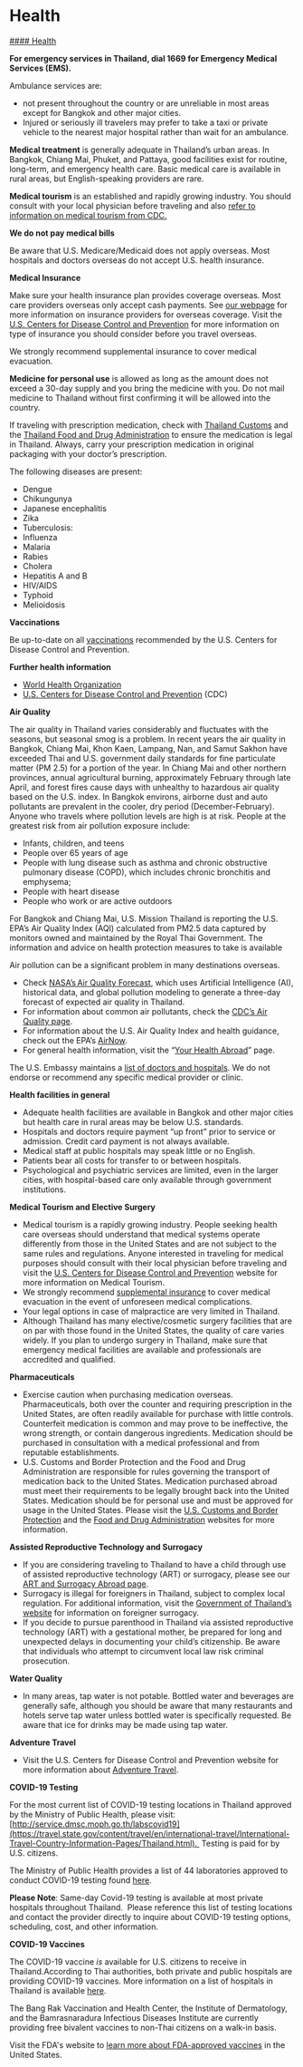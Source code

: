 # Health

[#### Health](javascript:void(0); "Health")

**For emergency services in Thailand, dial 1669 for Emergency Medical Services (EMS).**

Ambulance services are:

* not present throughout the country or are unreliable in most areas except for Bangkok and other major cities.
* Injured or seriously ill travelers may prefer to take a taxi or private vehicle to the nearest major hospital rather than wait for an ambulance.

**Medical treatment** is generally adequate in Thailand’s urban areas. In Bangkok, Chiang Mai, Phuket, and Pattaya, good facilities exist for routine, long-term, and emergency health care. Basic medical care is available in rural areas, but English-speaking providers are rare.

**Medical tourism** is an established and rapidly growing industry. You should consult with your local physician before traveling and also [refer to information on medical tourism from CDC.](https://wwwnc.cdc.gov/travel/page/medical-tourism)

**We do not pay medical bills**

Be aware that U.S. Medicare/Medicaid does not apply overseas. Most hospitals and doctors overseas do not accept U.S. health insurance.

**Medical Insurance**

Make sure your health insurance plan provides coverage overseas. Most care providers overseas only accept cash payments. See [our webpage](https://travel.state.gov/content/travel/en/international-travel/before-you-go/your-health-abroad/insurance-providers-overseas.html) for more information on insurance providers for overseas coverage. Visit the [U.S. Centers for Disease Control and Prevention](https://wwwnc.cdc.gov/travel/page/insurance) for more information on type of insurance you should consider before you travel overseas.

We strongly recommend supplemental insurance to cover medical evacuation.

**Medicine for personal use** is allowed as long as the amount does not exceed a 30-day supply and you bring the medicine with you. Do not mail medicine to Thailand without first confirming it will be allowed into the country.

If traveling with prescription medication, check with [Thailand Customs](http://www.customs.go.th/list_strc_simple_neted.php?ini_content=individual_160503_03_160905_01&lang=en&left_menu=menu_individual_submenu_01_160421_01) and the [Thailand Food and Drug Administration](http://thaiembdc.org/wp-content/uploads/2015/05/guidance-for-travelers-version-2.1-carry-out-Nov-2015.pdf) to ensure the medication is legal in Thailand. Always, carry your prescription medication in original packaging with your doctor’s prescription.

The following diseases are present:

* Dengue
* Chikungunya
* Japanese encephalitis
* Zika
* Tuberculosis:
* Influenza
* Malaria
* Rabies
* Cholera
* Hepatitis A and B
* HIV/AIDS
* Typhoid
* Melioidosis

**Vaccinations**

Be up-to-date on all [vaccinations](http://wwwnc.cdc.gov/travel/page/vaccinations.htm) recommended by the U.S. Centers for Disease Control and Prevention.

**Further health information**

* [World Health Organization](https://www.who.int/countries)
* [U.S. Centers for Disease Control and Prevention](https://wwwnc.cdc.gov/travel/) (CDC)

**Air Quality**

The air quality in Thailand varies considerably and fluctuates with the seasons, but seasonal smog is a problem. In recent years the air quality in Bangkok, Chiang Mai, Khon Kaen, Lampang, Nan, and Samut Sakhon have exceeded Thai and U.S. government daily standards for fine particulate matter (PM 2.5) for a portion of the year. In Chiang Mai and other northern provinces, annual agricultural burning, approximately February through late April, and forest fires cause days with unhealthy to hazardous air quality based on the U.S. index. In Bangkok environs, airborne dust and auto pollutants are prevalent in the cooler, dry period (December-February). Anyone who travels where pollution levels are high is at risk. People at the greatest risk from air pollution exposure include:

* Infants, children, and teens
* People over 65 years of age
* People with lung disease such as asthma and chronic obstructive pulmonary disease (COPD), which includes chronic bronchitis and emphysema;
* People with heart disease
* People who work or are active outdoors

For Bangkok and Chiang Mai, U.S. Mission Thailand is reporting the U.S. EPA’s Air Quality Index (AQI) calculated from PM2.5 data captured by monitors owned and maintained by the Royal Thai Government. The information and advice on health protection measures to take is available

Air pollution can be a significant problem in many destinations overseas.

* Check [NASA’s Air Quality Forecast](https://aeronet.gsfc.nasa.gov/new_web/aqforecast), which uses Artificial Intelligence (AI), historical data, and global pollution modeling to generate a three-day forecast of expected air quality in Thailand.
* For information about common air pollutants, check the [CDC’s Air Quality page](https://www.cdc.gov/air-quality/pollutants/).
* For information about the U.S. Air Quality Index and health guidance, check out the EPA’s [AirNow](https://www.airnow.gov/aqi/aqi-basics/).
* For general health information, visit the “[Your Health Abroad](https://travel.state.gov/content/travel/en/international-travel/before-you-go/your-health-abroad.html)” page.

The U.S. Embassy maintains a [list of doctors and hospitals](https://th.usembassy.gov/wp-content/uploads/sites/90/2017/07/hospitals-in-thailand.pdf). We do not endorse or recommend any specific medical provider or clinic.

**Health facilities in general**

* Adequate health facilities are available in Bangkok and other major cities but health care in rural areas may be below U.S. standards.
* Hospitals and doctors require payment “up front” prior to service or admission. Credit card payment is not always available.
* Medical staff at public hospitals may speak little or no English.
* Patients bear all costs for transfer to or between hospitals.
* Psychological and psychiatric services are limited, even in the larger cities, with hospital-based care only available through government institutions.

**Medical Tourism and Elective Surgery**

* Medical tourism is a rapidly growing industry. People seeking health care overseas should understand that medical systems operate differently from those in the United States and are not subject to the same rules and regulations. Anyone interested in traveling for medical purposes should consult with their local physician before traveling and visit the [U.S. Centers for Disease Control and Prevention](https://wwwnc.cdc.gov/travel/page/medical-tourism) website for more information on Medical Tourism.
* We strongly recommend [supplemental insurance](http://travel.state.gov/content/passports/english/go/health/insurance-providers.html) to cover medical evacuation in the event of unforeseen medical complications.
* Your legal options in case of malpractice are very limited in Thailand.
* Although Thailand has many elective/cosmetic surgery facilities that are on par with those found in the United States, the quality of care varies widely. If you plan to undergo surgery in Thailand, make sure that emergency medical facilities are available and professionals are accredited and qualified.

**Pharmaceuticals**

* Exercise caution when purchasing medication overseas. Pharmaceuticals, both over the counter and requiring prescription in the United States, are often readily available for purchase with little controls. Counterfeit medication is common and may prove to be ineffective, the wrong strength, or contain dangerous ingredients. Medication should be purchased in consultation with a medical professional and from reputable establishments.
* U.S. Customs and Border Protection and the Food and Drug Administration are responsible for rules governing the transport of medication back to the United States. Medication purchased abroad must meet their requirements to be legally brought back into the United States. Medication should be for personal use and must be approved for usage in the United States. Please visit the [U.S. Customs and Border Protection](https://www.cbp.gov/travel/us-citizens/know-before-you-go/prohibited-and-restricted-items) and the [Food and Drug Administration](https://www.fda.gov/drugs/resourcesforyou/consumers/buyingusingmedicinesafely/buyingmedicinefromoutsidetheunitedstates/default.htm) websites for more information.

**Assisted Reproductive Technology and Surrogacy**

* If you are considering traveling to Thailand to have a child through use of assisted reproductive technology (ART) or surrogacy, please see our [ART and Surrogacy Abroad page](https://travel.state.gov/content/travel/en/legal/travel-legal-considerations/us-citizenship/Assisted-Reproductive-Technology-ART-Surrogacy-Abroad.html).
* Surrogacy is illegal for foreigners in Thailand, subject to complex local regulation. For additional information, visit the [Government of Thailand’s website](https://www.thaigov.go.th/) for information on foreigner surrogacy.
* If you decide to pursue parenthood in Thailand via assisted reproductive technology (ART) with a gestational mother, be prepared for long and unexpected delays in documenting your child’s citizenship. Be aware that individuals who attempt to circumvent local law risk criminal prosecution.

**Water Quality**

* In many areas, tap water is not potable. Bottled water and beverages are generally safe, although you should be aware that many restaurants and hotels serve tap water unless bottled water is specifically requested. Be aware that ice for drinks may be made using tap water.

**Adventure Travel**

* Visit the U.S. Centers for Disease Control and Prevention website for more information about [Adventure Travel](https://wwwnc.cdc.gov/travel/page/adventure).

**COVID-19 Testing**

For the most current list of COVID-19 testing locations in Thailand approved by the Ministry of Public Health, please visit:  [http://service.dmsc.moph.go.th/labscovid19](https://travel.state.gov/content/travel/en/international-travel/International-Travel-Country-Information-Pages/Thailand.html).  Testing is paid for by U.S. citizens.

The Ministry of Public Health provides a list of 44 laboratories approved to conduct COVID-19 testing found [here](https://ddc.moph.go.th/viralpneumonia/eng/img/infographic/laboratory_network02.jpg).

**Please Note**: Same-day Covid-19 testing is available at most private hospitals throughout Thailand.  Please reference this list of testing locations and contact the provider directly to inquire about COVID-19 testing options, scheduling, cost, and other information.

**COVID-19 Vaccines**

The COVID-19 vaccine *is* available for U.S. citizens to receive in Thailand.According to Thai authorities, both private and public hospitals are providing COVID-19 vaccines. More information on a list of hospitals in Thailand is available [here](https://travel.state.gov/content/childabduction/en/preventing.html).

The Bang Rak Vaccination and Health Center, the Institute of Dermatology, and the Bamrasnaradura Infectious Diseases Institute are currently providing free bivalent vaccines to non-Thai citizens on a walk-in basis.

Visit the FDA's website to [learn more about FDA-approved vaccines](https://gcc02.safelinks.protection.outlook.com/?url=https%3A%2F%2Fwww.fda.gov%2Fvaccines-blood-biologics%2Fvaccines%2Fvaccines-licensed-use-united-states&data=05%7C01%7COCSContentManager%40state.gov%7Cb2f665e734fb4b0fa5ee08db8e70a1c8%7C66cf50745afe48d1a691a12b2121f44b%7C0%7C0%7C638260386625884203%7CUnknown%7CTWFpbGZsb3d8eyJWIjoiMC4wLjAwMDAiLCJQIjoiV2luMzIiLCJBTiI6Ik1haWwiLCJXVCI6Mn0%3D%7C3000%7C%7C%7C&sdata=epSQCnL8mz82Tncj3RMg5s1xKnqtCy%2Fyh2X%2F8oLLQPs%3D&reserved=0) in the United States.